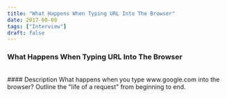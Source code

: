 ```yaml
---
title: "What Happens When Typing URL Into The Browser"
date: 2017-08-09
tags: ["Interview"]
draft: false
---
```


### What Happens When Typing URL Into The Browser
<br/>
#### Description
What happens when you type www.google.com into the browser? Outline the "life of a request" from beginning to end.